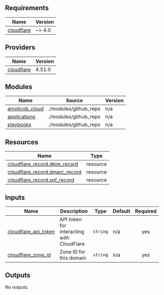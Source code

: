 ## Requirements

| Name | Version |
|------|---------|
| <a name="requirement_cloudflare"></a> [cloudflare](#requirement\_cloudflare) | ~> 4.0 |

## Providers

| Name | Version |
|------|---------|
| <a name="provider_cloudflare"></a> [cloudflare](#provider\_cloudflare) | 4.51.0 |

## Modules

| Name | Source | Version |
|------|--------|---------|
| <a name="module_amolicob_cloud"></a> [amolicob\_cloud](#module\_amolicob\_cloud) | ./modules/github_repo | n/a |
| <a name="module_applications"></a> [applications](#module\_applications) | ./modules/github_repo | n/a |
| <a name="module_playbooks"></a> [playbooks](#module\_playbooks) | ./modules/github_repo | n/a |

## Resources

| Name | Type |
|------|------|
| [cloudflare_record.dkim_record](https://registry.terraform.io/providers/cloudflare/cloudflare/latest/docs/resources/record) | resource |
| [cloudflare_record.dmarc_record](https://registry.terraform.io/providers/cloudflare/cloudflare/latest/docs/resources/record) | resource |
| [cloudflare_record.spf_record](https://registry.terraform.io/providers/cloudflare/cloudflare/latest/docs/resources/record) | resource |

## Inputs

| Name | Description | Type | Default | Required |
|------|-------------|------|---------|:--------:|
| <a name="input_cloudflare_api_token"></a> [cloudflare\_api\_token](#input\_cloudflare\_api\_token) | API token for interacting with CloudFlare | `string` | n/a | yes |
| <a name="input_cloudflare_zone_id"></a> [cloudflare\_zone\_id](#input\_cloudflare\_zone\_id) | Zone ID for this domain | `string` | n/a | yes |

## Outputs

No outputs.

